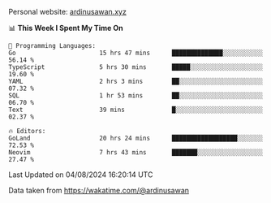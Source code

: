 Personal website: [ardinusawan.xyz](https://ardinusawan.xyz)

<!--START_SECTION:waka-->
📊 **This Week I Spent My Time On** 

```text
💬 Programming Languages: 
Go                       15 hrs 47 mins      ██████████████░░░░░░░░░░░   56.14 % 
TypeScript               5 hrs 30 mins       █████░░░░░░░░░░░░░░░░░░░░   19.60 % 
YAML                     2 hrs 3 mins        ██░░░░░░░░░░░░░░░░░░░░░░░   07.32 % 
SQL                      1 hr 53 mins        ██░░░░░░░░░░░░░░░░░░░░░░░   06.70 % 
Text                     39 mins             █░░░░░░░░░░░░░░░░░░░░░░░░   02.37 % 

🔥 Editors: 
GoLand                   20 hrs 24 mins      ██████████████████░░░░░░░   72.53 % 
Neovim                   7 hrs 43 mins       ███████░░░░░░░░░░░░░░░░░░   27.47 % 
```


 Last Updated on 04/08/2024 16:20:14 UTC
<!--END_SECTION:waka-->
Data taken from https://wakatime.com/@ardinusawan
